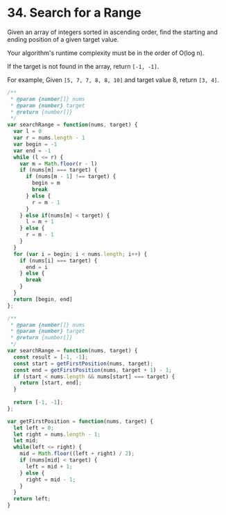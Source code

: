 # 34. Search for a Range

Given an array of integers sorted in ascending order, find the starting and ending position of a given target value.

Your algorithm's runtime complexity must be in the order of O(log n).

If the target is not found in the array, return `[-1, -1]`.

For example,
Given `[5, 7, 7, 8, 8, 10]` and target value 8,
return `[3, 4]`.


```javascript
/**
 * @param {number[]} nums
 * @param {number} target
 * @return {number[]}
 */
var searchRange = function(nums, target) {
  var l = 0
  var r = nums.length - 1
  var begin = -1
  var end = -1
  while (l <= r) {
    var m = Math.floor(r - l)
    if (nums[m] === target) {
      if (nums[m - 1] !== target) {
        begin = m
        break
      } else {
        r = m - 1
      }
    } else if(nums[m] < target) {
      l = m + 1
    } else {
      r = m - 1
    }
  }
  for (var i = begin; i < nums.length; i++) {
    if (nums[i] === target) {
      end = i
    } else {
      break
    }
  }
  return [begin, end]
};
```

```javascript
/**
 * @param {number[]} nums
 * @param {number} target
 * @return {number[]}
 */
var searchRange = function(nums, target) {
  const result = [-1, -1];
  const start = getFirstPosition(nums, target);
  const end = getFirstPosition(nums, target + 1) - 1;
  if (start < nums.length && nums[start] === target) {
    return [start, end];
  }
  
  return [-1, -1];
};

var getFirstPosition = function(nums, target) {
  let left = 0; 
  let right = nums.length - 1;
  let mid;
  while(left <= right) {
    mid = Math.floor((left + right) / 2);
    if (nums[mid] < target) {
      left = mid + 1;
    } else {
      right = mid - 1;
    }
  }
  return left;
}
```
